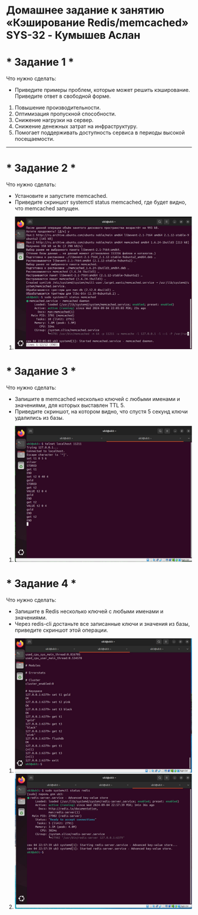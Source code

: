 # **Домашнее задание к занятию «Кэширование Redis/memcached» SYS-32 - Кумышев Аслан**

# * Задание 1 *
Что нужно сделать:

* Приведите примеры проблем, которые может решить кэширование.
  Приведите ответ в свободной форме.

1. Повышение производительности.
2. Оптимизация пропускной способности.
3. Снижение нагрузки на сервер.
4. Снижение денежных затрат на инфраструктуру.
5. Помогает поддерживать доступность сервиса в периоды высокой посещаемости.

 **************************************************************************

# * Задание 2 *
Что нужно сделать:

* Установите и запустите memcached.
* Приведите скриншот systemctl status memcached, где будет видно, что memcached запущен.

1. ![alt text](https://github.com/sAslank/Redis-memcached/blob/main/img/2.jpg)

# * Задание 3 *
Что нужно сделать:

* Запишите в memcached несколько ключей с любыми именами и значениями, для которых выставлен TTL 5.
* Приведите скриншот, на котором видно, что спустя 5 секунд ключи удалились из базы.

1. ![alt text](https://github.com/sAslank/Redis-memcached/blob/main/img/3.jpg)


# * Задание 4 *
Что нужно сделать:

* Запишите в Redis несколько ключей с любыми именами и значениями.
* Через redis-cli достаньте все записанные ключи и значения из базы, приведите скриншот этой операции.

1. ![alt text](https://github.com/sAslank/Redis-memcached/blob/main/img/4.jpg)
2. ![alt text](https://github.com/sAslank/Redis-memcached/blob/main/img/4.1.jpg)
